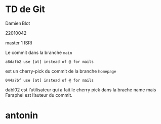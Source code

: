 # TD de Git

Damien Blot 

22010042

master 1 ISRI

Le commit dans la branche `main`

    a8dafb2 use [at] instead of @ for mails

est un cherry-pick du commit de la branche `homepage`

    044a7bf use [at] instead of @ for mails

dabl02 est l’utilisateur qui a fait le cherry pick dans la brache name mais Faraphel est l’auteur du commit.

# antonin
